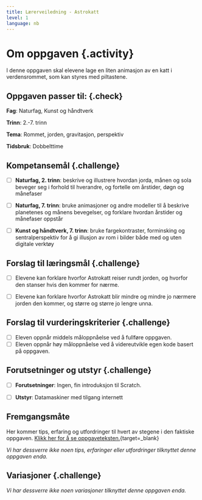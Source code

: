 ```yaml
---
title: Lærerveiledning - Astrokatt
level: 1
language: nb
---
```


# Om oppgaven {.activity}
I denne oppgaven skal elevene lage en liten animasjon av en katt i verdensrommet, som kan styres med piltastene.


## Oppgaven passer til: {.check}
 __Fag__: Naturfag, Kunst og håndtverk

__Trinn__: 2.-7. trinn

__Tema__: Rommet, jorden, gravitasjon, perspektiv

__Tidsbruk__: Dobbelttime


## Kompetansemål {.challenge}
- [ ]  __Naturfag, 2. trinn__: beskrive og illustrere hvordan jorda, månen og sola beveger seg i forhold til hverandre, og fortelle om årstider, døgn og månefaser
- [ ]  __Naturfag, 7. trinn__: bruke animasjoner og andre modeller til å beskrive planetenes og månens bevegelser, og forklare hvordan årstider og månefaser oppstår
- [ ]  __Kunst og håndtverk, 7. trinn__: bruke fargekontraster, forminsking og sentralperspektiv for å gi illusjon av rom i bilder både med og uten digitale verktøy


## Forslag til læringsmål {.challenge}
- [ ]  Elevene kan forklare hvorfor Astrokatt reiser rundt jorden, og hvorfor den stanser hvis den kommer for nærme.
- [ ]  Elevene kan forklare hvorfor Astrokatt blir mindre og mindre jo nærmere jorden den kommer, og større og større jo lengre unna.


## Forslag til vurderingskriterier {.challenge}
- [ ]   Eleven oppnår middels måloppnåelse ved å fullføre oppgaven.
- [ ]   Eleven oppnår høy måloppnåelse ved å videreutvikle egen kode basert på oppgaven.

## Forutsetninger og utstyr {.challenge}
- [ ]  __Forutsetninger__: Ingen, fin introduksjon til Scratch.

- [ ]  __Utstyr__: Datamaskiner med tilgang internett

## Fremgangsmåte
Her kommer tips, erfaring og utfordringer til hvert av stegene i den faktiske oppgaven. [Klikk her for å se oppgaveteksten.](../astrokatt/astrokatt.html){target=_blank}

_Vi har dessverre ikke noen tips, erfaringer eller utfordringer tilknyttet denne oppgaven enda._


## Variasjoner {.challenge}
_Vi har dessverre ikke noen variasjoner tilknyttet denne oppgaven enda._
